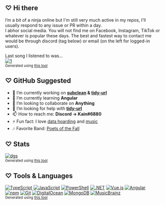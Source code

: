## ♡ Hi there      
I’m a bit of a ninja online but I'm still very much active in my repos, I'll usually respond to any issue or PR within a day.  
I abhor social media. You will not find me on Facebook, Instagram, TikTok or whatever is popular these days. The best and fastest way to contact me would be through discord (tag below) or email (on the left for logged-in users).   

Last song I listened to was...  
[![1](https://api.ksir.pw/v1/lastfm/now-playing?user=KainSir&render=1)](https://www.last.fm/user/KainSir)    
<sup> Generated using [this tool](https://github.com/DrKain/last.fm-badges)</sup>  

## ♡ GitHub Suggested  

- 🔭 I’m currently working on **[subclean](https://github.com/DrKain/subclean) & [tidy-url](https://github.com/DrKain/tidy-url)**
- 🌱 I’m currently learning **Angular**  
- 👯 I’m looking to collaborate on **Anything**
- 🤔 I’m looking for help with **[tidy-url](https://github.com/DrKain/tidy-url)**    
- 📫 How to reach me: **Discord → Kain#6880**  
- ⚡ Fun fact: I love [data hoarding](https://www.reddit.com/r/DataHoarder/) and [music](https://www.last.fm/user/KainSir)    
- 🎶 Favorite Band: [Poets of the Fall](https://open.spotify.com/artist/1AZ30JnvQU1pbX6sbRE0Yn)  

## ♡ Stats  
  
<!--
[![1](https://img.shields.io/endpoint?label=downloads&logo=npm&url=https%3A%2F%2Fcombined-npm-downloads-j1exvvhw8l5h.runkit.sh%2F%3Fperiod%3Dlast-month%26packages%3Dscrape-youtube%2Ctidy-url%2Csteam-market-search%2Cimvdb%2Csubclean%2Caudd.io%2Cfetch-avatar)](https://www.npmjs.com/~kainsir)  
-->
[![dgs](https://github-readme-stats.vercel.app/api?username=DrKain&show_icons=true&hide_border=false&include_all_commits=true&count_private=true)](https://github.com/DrKain)  
<sup> Generated using [this tool](https://github.com/anuraghazra/github-readme-stats)</sup>  

## ♡ Tools & Languages  

[![TypeScript](https://shields.io/badge/TypeScript-3178C6?logo=TypeScript&logoColor=FFF&style=flat-square)](https://www.typescriptlang.org/)
[![JavaScript](https://shields.io/badge/JavaScript-F7DF1E?logo=JavaScript&logoColor=000&style=flat-square)](https://www.javascript.com/)
[![PowerShell](https://shields.io/badge/PowerShell-5391FE?logo=PowerShell&logoColor=FFF&style=flat-square)](https://docs.microsoft.com/en-us/powershell/)
[![.NET](https://shields.io/badge/.NET-512BD4?logo=.NET&logoColor=FFF&style=flat-square)](https://dotnet.microsoft.com/)
[![Vue.js](https://shields.io/badge/Vue.js-4FC08D?logo=Vue.js&logoColor=FFF&style=flat-square)](https://vuejs.org/)
[![Angular](https://shields.io/badge/Angular-DD0031?logo=Angular&logoColor=FFF&style=flat-square)](https://angular.io/)
[![npm](https://shields.io/badge/npm-CB3837?logo=npm&logoColor=FFF&style=flat-square)](https://www.npmjs.com/)
[![Git](https://shields.io/badge/Git-F05032?logo=Git&logoColor=FFF&style=flat-square)](https://git-scm.com/)
[![DigitalOcean](https://shields.io/badge/DigitalOcean-0080FF?logo=DigitalOcean&logoColor=FFF&style=flat-square)](https://www.digitalocean.com/?refcode=414219dbe45a)
[![MongoDB](https://shields.io/badge/MongoDB-47A248?logo=MongoDB&logoColor=FFF&style=flat-square)](https://www.mongodb.com/)
[![MusicBrainz](https://shields.io/badge/MusicBrainz-BA478F?logo=MusicBrainz&logoColor=FFF&style=flat-square)](https://musicbrainz.org/user/DrKain)  
<sup>Generated using [this tool](https://s0.ksir.pw/shields/)</sup>
